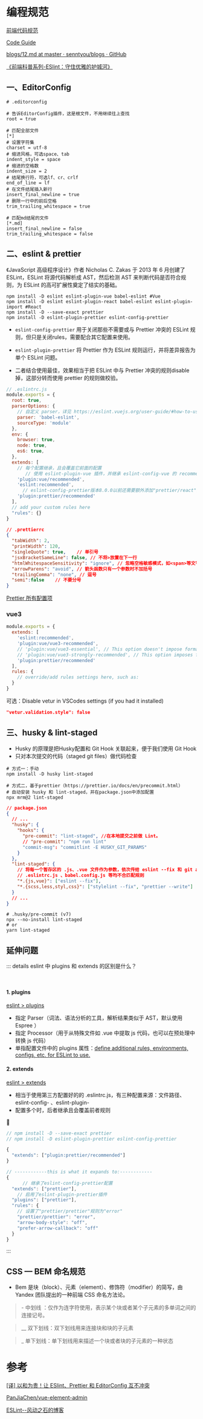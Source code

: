 # 编程规范

[前端代码规范](https://guide.aotu.io/docs/)

[Code Guide](http://imweb.github.io/CodeGuide/#html)

[blogs/12.md at master · senntyou/blogs · GitHub](https://github.com/senntyou/blogs/blob/master/web-advance/12.md)

[《前端科普系列-ESlint：守住优雅的护城河》](https://zhuanlan.zhihu.com/p/184951182)

## 一、EditorConfig

```shell
# .editorconfig

# 告诉EditorConfig插件，这是根文件，不用继续往上查找
root = true

# 匹配全部文件
[*]
# 设置字符集
charset = utf-8
# 缩进风格，可选space、tab
indent_style = space
# 缩进的空格数
indent_size = 2
# 结尾换行符，可选lf、cr、crlf
end_of_line = lf
# 在文件结尾插入新行
insert_final_newline = true
# 删除一行中的前后空格
trim_trailing_whitespace = true

# 匹配md结尾的文件
[*.md]
insert_final_newline = false
trim_trailing_whitespace = false
```

## 二、eslint & prettier

《JavaScript 高级程序设计》作者 Nicholas C. Zakas 于 2013 年 6 月创建了 ESLint，ESLint 将源代码解析成 AST，然后检测 AST 来判断代码是否符合规则，为 ESLint 的高可扩展性奠定了结实的基础。

```shell
npm install -D eslint eslint-plugin-vue babel-eslint #Vue
npm install -D eslint eslint-plugin-react babel-eslint eslint-plugin-import #React
npm install -D --save-exact prettier
npm install -D eslint-plugin-prettier eslint-config-prettier
```

- `eslint-config-prettier`  用于关闭那些不需要或与 Prettier 冲突的 ESLint 规则，但只是关闭rules，需要配合其它配置来使用。

- `eslint-plugin-prettier`  将 Prettier 作为 ESLint 规则运行，并将差异报告为单个 ESLint 问题。

- 二者结合使用最佳，效果相当于把 ESLint 中与 Prettier 冲突的规则disable掉，这部分转而使用 prettier 的规则做校验。

```js
// .eslintrc.js
module.exports = {
  root: true,
  parserOptions: {
    // 自定义 parser，详见 https://eslint.vuejs.org/user-guide/#how-to-use-custom-parser
    parser: 'babel-eslint',
    sourceType: 'module'
  },
  env: {
    browser: true,
    node: true,
    es6: true,
  },
  extends: [
    // 每个配置继承，且会覆盖它前面的配置
       // 使用 eslint-plugin-vue 插件，并继承 eslint-config-vue 的 recommended 配置
    'plugin:vue/recommended',
    'eslint:recommended',
      // eslint-config-prettier版本8.0.0以前还需要额外添加"prettier/react"或者"prettier/vue"
    'plugin:prettier/recommended'
  ],
  // add your custom rules here
  "rules": {}
}
```

```json
// .prettierrc
{
  "tabWidth": 2,
  "printWidth": 120,
  "singleQuote": true,    // 单引号
  "jsxBracketSameLine": false, // 不将>放置在下一行
  "htmlWhitespaceSensitivity": "ignore", // 忽略空格敏感模式，如<span>等文字空白敏感的标签，格式化后可能导致>单独成行
  "arrowParens": "avoid", // 箭头函数只有一个参数时不加括号
  "trailingComma": "none", // 逗号
  "semi":false    // 不要分号
}
```

[Prettier 所有配置项](https://blog.windstone.cc/front-end-engineering/code-formatter/eslint/eslint-prettier.html#%E9%85%8D%E7%BD%AE-prettier-%E8%A7%84%E5%88%99)

### vue3

```js
module.exports = {
  extends: [
    'eslint:recommended',
    'plugin:vue/vue3-recommended',
    // 'plugin:vue/vue3-essential', // This option doesn't impose formatting rules
    // 'plugin:vue/vue3-strongly-recommended', // This option imposes formatting rules on your code to improve readability 
    'plugin:prettier/recommended'
  ],
  rules: {
    // override/add rules settings here, such as:
  }
}
```

可选：Disable vetur in VSCodes settings (if you had it installed)

```json
"vetur.validation.style": false
```

## 三、husky & lint-staged

- Husky 的原理是把Husky配置和 Git Hook 关联起来，便于我们使用 Git Hook 
- 只对本次提交的代码（staged git files）做代码检查

```shell
# 方式一：手动
npm install -D husky lint-staged

# 方式二，基于prettier（https://prettier.io/docs/en/precommit.html）
# 自动安装 husky 和 lint-staged，并在package.json中添加配置
npx mrm@2 lint-staged
```

```json
// package.json
{
  // ...
  "husky": {
    "hooks": {
      "pre-commit": "lint-staged", //在本地提交之前做 Lint。
      // "pre-commit": "npm run lint"
      "commit-msg": "commitlint -E HUSKY_GIT_PARAMS"
    }
  },
  "lint-staged": {
    // 将每一个暂存区的 .js、.vue 文件作为参数，依次传给 eslint --fix 和 git add 执行
    // .eslintrc.js 、babel.config.js 等均不合匹配规则
    "*.{js,vue}": ["eslint --fix"],
    "*.{scss,less,styl,css}": ["stylelint --fix", "prettier --write"]
  }
  // ...
}
```

```shell
# .husky/pre-commit (v7)
npx --no-install lint-staged
# or
yarn lint-staged
```

## 延伸问题

::: details eslint 中 plugins 和 extends 的区别是什么？

<br />

#### 1. plugins

[eslint > plugins](https://eslint.org/docs/user-guide/configuring/plugins)

- 指定 Parser（词法、语法分析的工具，解析结果类似于 AST，默认使用 Espree ）
- 指定 Processor（用于从特殊文件如 .vue 中提取 js 代码，也可以在预处理中转换 js 代码）
- 单指配置文件中的 plugins 属性：<u>define additional rules, environments, configs, etc. for ESLint to use.</u>

#### 2. extends

[eslint > extends](https://eslint.org/docs/user-guide/configuring/configuration-files#extending-configuration-files)

- 相当于使用第三方配置好的的 .eslintrc.js，有三种配置来源：文件路径、eslint-config- 、eslint-plugin-
- 配置多个时，后者继承且会覆盖前者规则

🌰

```js
// npm install -D --save-exact prettier
// npm install -D eslint-plugin-prettier eslint-config-prettier

{
  "extends": ["plugin:prettier/recommended"]
}

// ------------this is what it expands to:------------
{
      // 继承了eslint-config-prettier配置
  "extends": ["prettier"],
    // 启用了eslint-plugin-prettier插件
  "plugins": ["prettier"],
  "rules": {
    // 设置了"prettier/prettier"规则为"error"
    "prettier/prettier": "error",
    "arrow-body-style": "off",
    "prefer-arrow-callback": "off"
  }
}
```

:::

## CSS — BEM 命名规范

- Bem 是块（block）、元素（element）、修饰符（modifier）的简写，由 Yandex 团队提出的一种前端 CSS 命名方法论。

> \-  中划线 ：仅作为连字符使用，表示某个块或者某个子元素的多单词之间的连接记号。

> __  双下划线：双下划线用来连接块和块的子元素

> _   单下划线：单下划线用来描述一个块或者块的子元素的一种状态

# 参考

[[译] 以和为贵！让 ESlint、Prettier 和 EditorConfig 互不冲突](https://juejin.cn/post/6971783776221265927)

[PanJiaChen/vue-element-admin](https://github.com/PanJiaChen/vue-element-admin)

[ESLint--风动之石的博客](https://blog.windstone.cc/front-end-engineering/code-formatter/eslint/#%E8%A7%84%E5%88%99)
